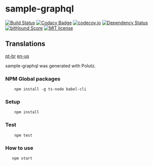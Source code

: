 # sample-graphql

[![Build Status](https://travis-ci.org/alanmarcell/sample-graphql.svg)](https://travis-ci.org/alanmarcell/sample-graphql)
[![Codacy Badge](https://api.codacy.com/project/badge/Grade/64a9c9e14e9843d19146a39e70558e2f)](https://www.codacy.com/app/AlanMarcell/sample-graphql?utm_source=github.com&amp;utm_medium=referral&amp;utm_content=alanmarcell/sample-graphql&amp;utm_campaign=Badge_Grade)
[![codecov.io](http://codecov.io/github/alanmarcell/sample-graphql/coverage.svg)](http://codecov.io/github/alanmarcell/sample-graphql)
[![Dependency Status](https://gemnasium.com/alanmarcell/sample-graphql.svg)](https://gemnasium.com/alanmarcell/sample-graphql)
[![bitHound Score](https://www.bithound.io/github/gotwarlost/istanbul/badges/score.svg)](https://www.bithound.io/github/alanmarcell/sample-graphql)
[![MIT license](http://img.shields.io/badge/license-MIT-brightgreen.svg)](http://opensource.org/licenses/MIT)

## Translations
[pt-br](https://github.com/alanmarcell/sample-graphql/blob/master/README.pt-br.md)
[en-us](https://github.com/alanmarcell/sample-graphql/blob/master/README.md)

sample-graphql was generated with Polutz.


### NPM Global packages
```
    npm install -g ts-node babel-cli
```

### Setup
```
    npm install   
```

### Test
```
    npm test
```

### How to use
```
   npm start

```
